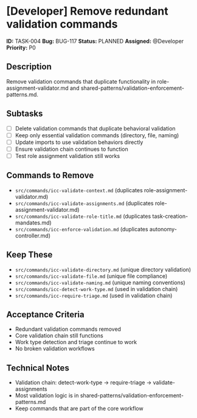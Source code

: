 # [Developer] Remove redundant validation commands

**ID:** TASK-004
**Bug:** BUG-117
**Status:** PLANNED
**Assigned:** @Developer
**Priority:** P0

## Description
Remove validation commands that duplicate functionality in role-assignment-validator.md and shared-patterns/validation-enforcement-patterns.md.

## Subtasks
- [ ] Delete validation commands that duplicate behavioral validation
- [ ] Keep only essential validation commands (directory, file, naming)
- [ ] Update imports to use validation behaviors directly
- [ ] Ensure validation chain continues to function
- [ ] Test role assignment validation still works

## Commands to Remove
- `src/commands/icc-validate-context.md` (duplicates role-assignment-validator.md)
- `src/commands/icc-validate-assignments.md` (duplicates role-assignment-validator.md)
- `src/commands/icc-validate-role-title.md` (duplicates task-creation-mandates.md)
- `src/commands/icc-enforce-validation.md` (duplicates autonomy-controller.md)

## Keep These
- `src/commands/icc-validate-directory.md` (unique directory validation)
- `src/commands/icc-validate-file.md` (unique file compliance)
- `src/commands/icc-validate-naming.md` (unique naming conventions)
- `src/commands/icc-detect-work-type.md` (used in validation chain)
- `src/commands/icc-require-triage.md` (used in validation chain)

## Acceptance Criteria
- Redundant validation commands removed
- Core validation chain still functions
- Work type detection and triage continue to work
- No broken validation workflows

## Technical Notes
- Validation chain: detect-work-type → require-triage → validate-assignments
- Most validation logic is in shared-patterns/validation-enforcement-patterns.md
- Keep commands that are part of the core workflow